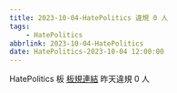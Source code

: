 ```yaml
---
title: 2023-10-04-HatePolitics 違規 0 人
tags:
    - HatePolitics
abbrlink: 2023-10-04-HatePolitics
date: HatePolitics-2023-10-04 12:00:00
---
```

HatePolitics 板 [板規連結](https://www.ptt.cc/bbs/HatePolitics/M.1617115262.A.D60.html)
昨天違規 0 人
